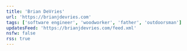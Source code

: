 ```yaml
---
title: 'Brian DeVries'
url: 'https://brianjdevries.com'
tags: ['software engineer', 'woodworker', 'father', 'outdoorsman']
updatesFeed: 'https://brianjdevries.com/feed.xml'
nsfw: false
rss: true
---
```

